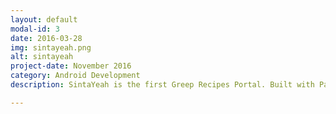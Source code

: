 ```yaml
---
layout: default
modal-id: 3
date: 2016-03-28
img: sintayeah.png
alt: sintayeah
project-date: November 2016
category: Android Development
description: SintaYeah is the first Greep Recipes Portal. Built with Parse Server.

---
```

